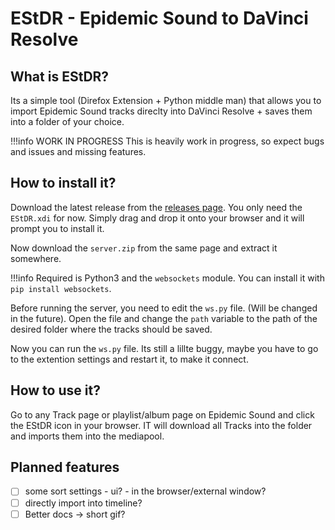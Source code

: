 # EStDR - Epidemic Sound to DaVinci Resolve

## What is EStDR?

Its a simple tool (Direfox Extension + Python middle man) that allows you to import Epidemic Sound tracks direclty into DaVinci Resolve + saves them into a folder of your choice. 

!!!info WORK IN PROGRESS
    This is heavily work in progress, so expect bugs and issues and missing features.

## How to install it?

Download the latest release from the [releases page](https://github.com/Dschogo/EStDR/releases).
You only need the `EStDR.xdi` for now.
Simply drag and drop it onto your browser and it will prompt you to install it.

Now download the `server.zip` from the same page and extract it somewhere.

!!!info
    Required is Python3 and the `websockets` module. You can install it with `pip install websockets`.

Before running the server, you need to edit the `ws.py` file. (Will be changed in the future).
Open the file and change the `path` variable to the path of the desired folder where the tracks should be saved.

Now you can run the `ws.py` file. Its still a lillte buggy, maybe you have to go to the extention settings and restart it, to make it connect.

## How to use it?

Go to any Track page or playlist/album page on Epidemic Sound and click the EStDR icon in your browser. IT will download all Tracks into the folder and imports them into the mediapool.


## Planned features

- [ ] some sort settings - ui? - in the browser/external window?
- [ ] directly import into timeline?
- [ ] Better docs -> short gif?
